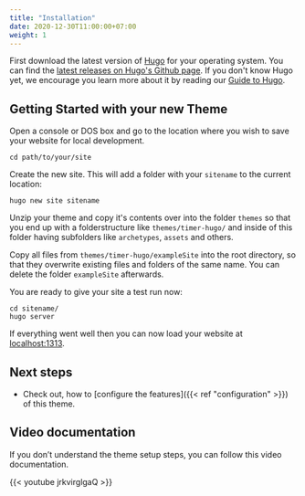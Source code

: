```yaml
---
title: "Installation"
date: 2020-12-30T11:00:00+07:00
weight: 1
---
```


First download the latest version of [Hugo](https://gohugo.io/getting-started/installing/) for your operating system. You can find the [latest releases on Hugo's Github page](https://github.com/gohugoio/hugo/releases). If you don't know Hugo yet, we encourage you learn more about it by reading our [Guide to Hugo](https://docs.gethugothemes.com/guide/).

## Getting Started with your new Theme

Open a console or DOS box and go to the location where you wish to save your website for local development.

```shell
cd path/to/your/site
```

Create the new site. This will add a folder with your `sitename` to the current location:

```shell
hugo new site sitename
```

Unzip your theme and copy it's contents over into the folder `themes` so that you end up with a folderstructure like `themes/timer-hugo/` and inside of this folder having subfolders like `archetypes`, `assets` and others.

Copy all files from `themes/timer-hugo/exampleSite` into the root directory, so that they overwrite existing files and folders of the same name. You can delete the folder `exampleSite` afterwards.

You are ready to give your site a test run now:

```shell
cd sitename/
hugo server
```

If everything went well then you can now load your website at [localhost:1313](http://localhost:1313/).

## Next steps

- Check out, how to [configure the features]({{< ref "configuration" >}}) of this theme.

## Video documentation

If you don’t understand the theme setup steps, you can follow this video documentation.

{{< youtube jrkvirglgaQ >}}
